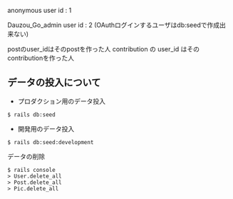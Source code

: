 anonymous user id : 1

Dauzou_Go_admin user id : 2
(OAuthログインするユーザはdb:seedで作成出来ない)

postのuser_idはそのpostを作った人
contribution の user_id はそのcontributionを作った人

## データの投入について

* プロダクション用のデータ投入
```
$ rails db:seed
```

* 開発用のデータ投入
```
$ rails db:seed:development
```

データの削除
```
$ rails console
> User.delete_all
> Post.delete_all
> Pic.delete_all
```

